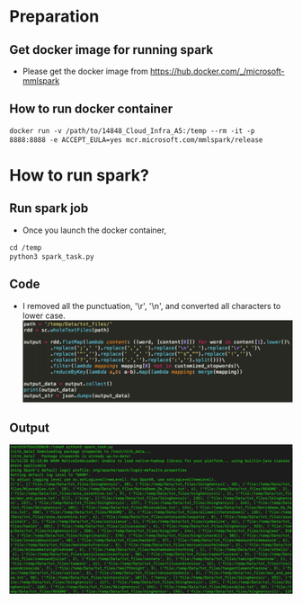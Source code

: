 # Preparation
## Get docker image for running spark
- Please get the docker image from https://hub.docker.com/_/microsoft-mmlspark

## How to run docker container
```
docker run -v /path/to/14848_Cloud_Infra_A5:/temp --rm -it -p 8888:8888 -e ACCEPT_EULA=yes mcr.microsoft.com/mmlspark/release
```

# How to run spark?
## Run spark job
- Once you launch the docker container,
```
cd /temp
python3 spark_task.py
```

## Code
- I removed all the punctuation, '\r', '\n', and converted all characters to lower case.
![code](screenshot/code.png)

## Output
![output](screenshot/output.png)

